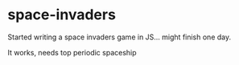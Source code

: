 # space-invaders

Started writing a space invaders game in JS... might finish one day.

It works, needs top periodic spaceship

